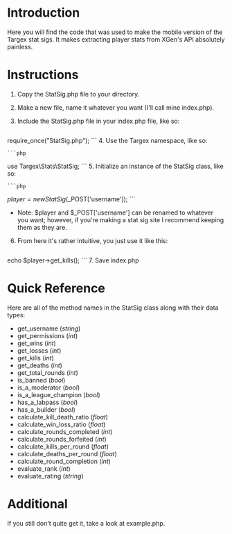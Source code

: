 # Introduction
Here you will find the code that was used to make the mobile version of the Targex stat sigs. It makes extracting player stats from XGen's API absolutely painless.

# Instructions
1. Copy the StatSig.php file to your directory.
2. Make a new file, name it whatever you want (I'll call mine index.php).
3. Include the StatSig.php file in your index.php file, like so:

    ```php
require_once("StatSig.php");
\```
4. Use the Targex namespace, like so:

    ```php
use Targex\Stats\StatSig;
\```
5. Initialize an instance of the StatSig class, like so:

    ```php
$player = new StatSig($_POST['username']);
\```
  * Note: $player and $_POST['username'] can be renamed to whatever you want; however, if you're making a stat sig site I recommend keeping them as they are.
6. From here it's rather intuitive, you just use it like this:

    ```php
echo $player->get_kills();
\```
7. Save index.php

# Quick Reference
Here are all of the method names in the StatSig class along with their data types:
* get_username (*string*)
* get_permissions (*int*)
* get_wins (*int*)
* get_losses (*int*)
* get_kills (*int*)
* get_deaths (*int*)
* get_total_rounds (*int*)
* is_banned (*bool*)
* is_a_moderator (*bool*)
* is_a_league_champion (*bool*)
* has_a_labpass (*bool*)
* has_a_builder (*bool*)
* calculate_kill_death_ratio (*float*)
* calculate_win_loss_ratio (*float*)
* calculate_rounds_completed (*int*)
* calculate_rounds_forfeited (*int*)
* calculate_kills_per_round (*float*)
* calculate_deaths_per_round (*float*)
* calculate_round_completion (*int*)
* evaluate_rank (*int*)
* evaluate_rating (*string*)

# Additional
If you still don't quite get it, take a look at example.php.